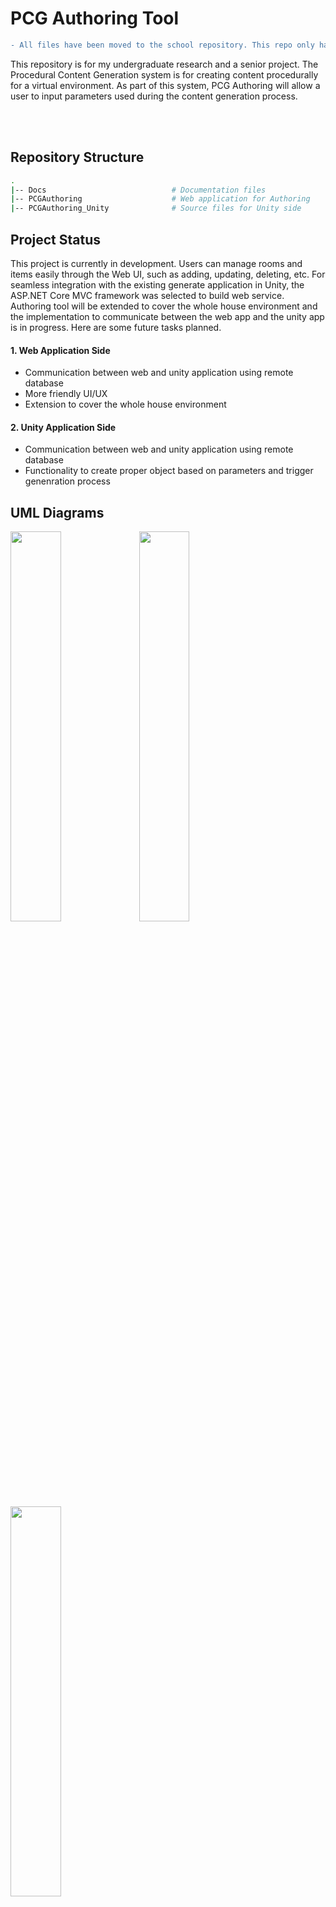 # PCG Authoring Tool

```diff
- All files have been moved to the school repository. This repo only has sample codes.
```


This repository is for my undergraduate research and a senior project. The Procedural Content Generation system is for creating content procedurally for a virtual environment. As part of this system, PCG Authoring will allow a user to input parameters used during the content generation process.

<br><br>
## Repository Structure
```bash
.
|-- Docs                            # Documentation files 
|-- PCGAuthoring                    # Web application for Authoring
|-- PCGAuthoring_Unity              # Source files for Unity side
```

## Project Status
This project is currently in development. Users can manage rooms and items easily through the Web UI, such as adding, updating, deleting, etc. For seamless integration with the existing generate application in Unity, the ASP.NET Core MVC framework was selected to build web service. Authoring tool will be extended to cover the whole house environment and the implementation to communicate between the web app and the unity app is in progress. Here are some future tasks planned.

#### 1. Web Application Side
- Communication between web and unity application using remote database
- More friendly UI/UX
- Extension to cover the whole house environment

#### 2. Unity Application Side
- Communication between web and unity application using remote database
- Functionality to create proper object based on parameters and trigger genenration process


## UML Diagrams
<div>
    <img width="40%" src="https://github.com/minashin/pcg-authoring/blob/master/docs/screenshot/uml.jpg">
    <img width="40%" src="https://github.com/minashin/pcg-authoring/blob/master/docs/screenshot/dbcommunication.png">
    <img width="40%" src="https://github.com/minashin/pcg-authoring/blob/master/docs/screenshot/dbtables.png">
    
</div>


## Screenshots
<div>
    <img src="https://github.com/minashin/pcg-authoring/blob/master/docs/screenshot/create.png">
    <img src="https://github.com/minashin/pcg-authoring/blob/master/docs/screenshot/detail.png">
</div>


## Research Poster
<div>
    <img src="https://github.com/minashin/pcg-authoring/blob/master/docs/screenshot/poster.png">
</div>


## Tech/Framework used
- ASP.NET Core MVC
- Entity Framework
- Unity Engine
